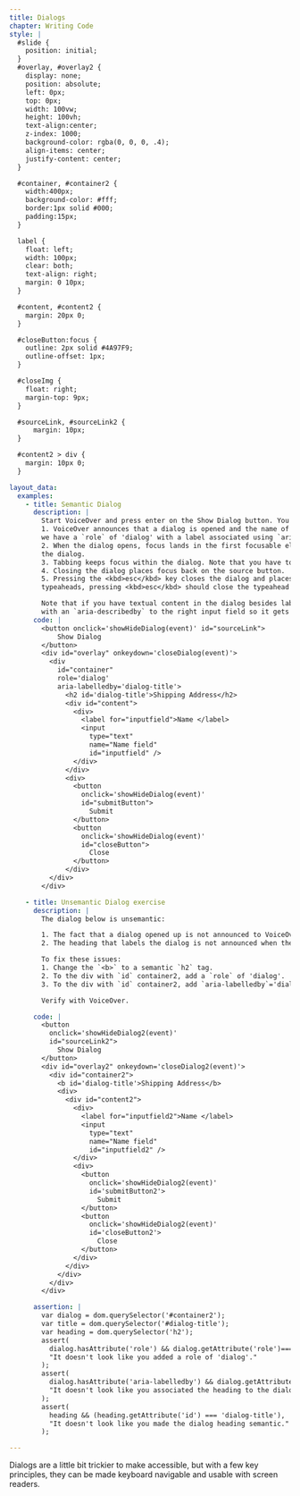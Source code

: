 ```yaml
---
title: Dialogs
chapter: Writing Code
style: |
  #slide {
    position: initial;
  }
  #overlay, #overlay2 {
    display: none;
    position: absolute;
    left: 0px;
    top: 0px;
    width: 100vw;
    height: 100vh;
    text-align:center;
    z-index: 1000;
    background-color: rgba(0, 0, 0, .4);
    align-items: center;
    justify-content: center;
  }

  #container, #container2 {
    width:400px;
    background-color: #fff;
    border:1px solid #000;
    padding:15px;
  }

  label {
    float: left;
    width: 100px;
    clear: both;
    text-align: right;
    margin: 0 10px;
  }

  #content, #content2 {
    margin: 20px 0;
  }

  #closeButton:focus {
    outline: 2px solid #4A97F9;
    outline-offset: 1px;
  }

  #closeImg {
    float: right;
    margin-top: 9px;
  }

  #sourceLink, #sourceLink2 {
      margin: 10px;
  }

  #content2 > div {
    margin: 10px 0;
  }

layout_data:
  examples:
    - title: Semantic Dialog
      description: |
        Start VoiceOver and press enter on the Show Dialog button. You will notice that:
        1. VoiceOver announces that a dialog is opened and the name of the dialog because
        we have a `role` of 'dialog' with a label associated using `aria-labelledby`.
        2. When the dialog opens, focus lands in the first focusable element in
        the dialog.
        3. Tabbing keeps focus within the dialog. Note that you have to write code to restrict the tab sequence to the dialog.
        4. Closing the dialog places focus back on the source button.
        5. Pressing the <kbd>esc</kbd> key closes the dialog and places the focus back on the source button. Note that for widgets like
        typeaheads, pressing <kbd>esc</kbd> should close the typeahead and not the dialog.

        Note that if you have textual content in the dialog besides labels, you should associate it
        with an `aria-describedby` to the right input field so it gets announced when you tab to the input field.
      code: |
        <button onclick='showHideDialog(event)' id="sourceLink">
            Show Dialog
        </button>
        <div id="overlay" onkeydown='closeDialog(event)'>
          <div
            id="container"
            role='dialog'
            aria-labelledby='dialog-title'>
              <h2 id='dialog-title'>Shipping Address</h2>
              <div id="content">
                <div>
                  <label for="inputfield">Name </label>
                  <input
                    type="text"
                    name="Name field"
                    id="inputfield" />
                </div>
              </div>
              <div>
                <button
                  onclick='showHideDialog(event)'
                  id="submitButton">
                    Submit
                </button>
                <button
                  onclick='showHideDialog(event)'
                  id="closeButton">
                    Close
                </button>
              </div>
          </div>
        </div>

    - title: Unsemantic Dialog exercise
      description: |
        The dialog below is unsemantic:

        1. The fact that a dialog opened up is not announced to VoiceOver.
        2. The heading that labels the dialog is not announced when the dialog is opened.

        To fix these issues:
        1. Change the `<b>` to a semantic `h2` tag.
        2. To the div with `id` container2, add a `role` of 'dialog'.
        3. To the div with `id` container2, add `aria-labelledby`='dialog-title'.

        Verify with VoiceOver.

      code: |
        <button
          onclick='showHideDialog2(event)'
          id="sourceLink2">
            Show Dialog
        </button>
        <div id="overlay2" onkeydown='closeDialog2(event)'>
          <div id="container2">
            <b id='dialog-title'>Shipping Address</b>
            <div>
              <div id="content2">
                <div>
                  <label for="inputfield2">Name </label>
                  <input
                    type="text"
                    name="Name field"
                    id="inputfield2" />
                </div>
                <div>
                  <button
                    onclick='showHideDialog2(event)'
                    id='submitButton2'>
                      Submit
                  </button>
                  <button
                    onclick='showHideDialog2(event)'
                    id='closeButton2'>
                      Close
                  </button>
                </div>
              </div>
            </div>
          </div>
        </div>

      assertion: |
        var dialog = dom.querySelector('#container2');
        var title = dom.querySelector('#dialog-title');
        var heading = dom.querySelector('h2');
        assert(
          dialog.hasAttribute('role') && dialog.getAttribute('role')=== "dialog",
          "It doesn't look like you added a role of 'dialog'."
        );
        assert(
          dialog.hasAttribute('aria-labelledby') && dialog.getAttribute('aria-labelledby')=== "dialog-title",
          "It doesn't look like you associated the heading to the dialog with an aria-labelledby."
        );
        assert(
          heading && (heading.getAttribute('id') === 'dialog-title'),
          "It doesn't look like you made the dialog heading semantic."
        );

---
```

Dialogs are a little bit trickier to make accessible, but with a few key 
principles, they can be made keyboard navigable and usable with screen readers.
